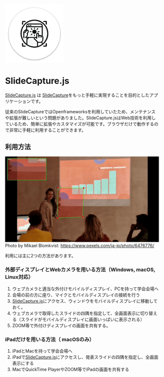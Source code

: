![logo](./logo.png)
# SlideCapture.js
[SlideCapture.js](https://tetsuakibaba.github.io/SlideCapture.js/) は [SlideCapture](https://github.com/TetsuakiBaba/SlideCapture)をもっと手軽に実現することを目的としたアプリケーションです。

従来のSlideCaptureではOpenframeworksを利用していたため、メンテナンスや拡張が難しいという問題がありました。SlideCapture.jsはWeb技術を利用しているため、簡単に拡張やカスタマイズが可能です。ブラウザだけで動作するので非常に手軽に利用することができます。

<!-- 従来のSlideCaptureではOpenframeworksを利用していたため、メンテナンスや拡張が難しいという問題がありました。SlideCapture.jsはWeb技術を利用しているため、簡単に拡張やカスタマイズが可能です。ブラウザだけで動作するので非常に手軽に利用することができます。を英語で記述する -->



## 利用方法
![teaser](./teaser.gif)
Photo by Mikael Blomkvist: https://www.pexels.com/ja-jp/photo/6476776/

利用には主に2つの方法があります。

### 外部ディスプレイとWebカメラを用いる方法（Windows, macOS, Linux対応）
1. ウェブカメラと適当な外付けモバイルディスプレイ、PCを持って学会会場へ
2. 会場の前の方に座り、マイクとモバイルディスプレイの接続を行う
3. [SlideCapture.js](https://tetsuakibaba.github.io/SlideCapture.js/)にアクセス、ウィンドウをモバイルディスプレイに移動しておく。
4. ウェブカメラで取得したスライドの四隅を指定して、全画面表示に切り替える（スライドがモバイルディスプレイに画面いっぱいに表示される）
5. ZOOM等で外付けディスプレイの画面を共有する。

### iPadだけを用いる方法（ macOSのみ）
1. iPadとMacを持って学会会場へ
2. iPadで[SlideCapture.js](https://tetsuakibaba.github.io/SlideCapture.js/)にアクセスし、発表スライドの四隅を指定し、全画面表示にする
3. MacでQuickTime PlayerやZOOM等でiPadの画面を共有する

